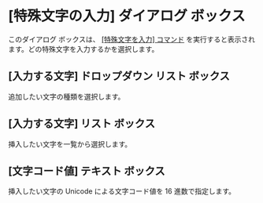 # \[特殊文字の入力\] ダイアログ ボックス

このダイアログ ボックスは、 [\[特殊文字を入力\] コマンド](../../cmd/edit/insert_control) を実行すると表示されます。どの特殊文字を入力するかを選択します。

## \[入力する文字\] ドロップダウン リスト ボックス

追加したい文字の種類を選択します。

## \[入力する文字\] リスト ボックス

挿入したい文字を一覧から選択します。

## \[文字コード値\] テキスト ボックス

挿入したい文字の Unicode による文字コード値を 16 進数で指定します。

